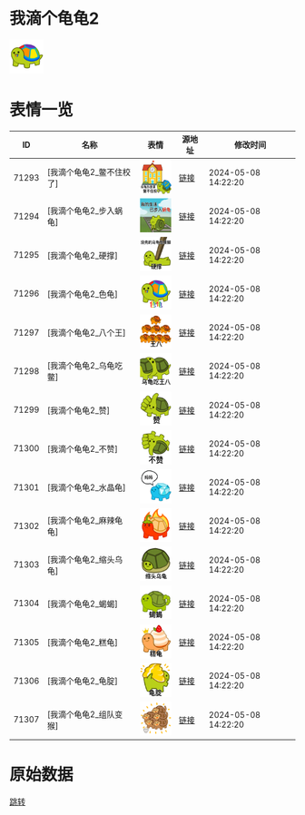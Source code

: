 # 我滴个龟龟2

<img src="./cover.png" height="60" alt="cover" />

# 表情一览

|ID|名称|表情|源地址|修改时间|
|----|----|----|----|----|
|71293|[我滴个龟龟2_鳖不住校了]|<img src="./pic/071293_%5B我滴个龟龟2_鳖不住校了%5D.png" height="60" alt="鳖不住校了"/>|[链接](https://i0.hdslb.com/bfs/garb/9c1e9e9078eb998c3d5303f2c661d8709571f2a9.png)|2024-05-08 14:22:20|
|71294|[我滴个龟龟2_步入蜗龟]|<img src="./pic/071294_%5B我滴个龟龟2_步入蜗龟%5D.png" height="60" alt="步入蜗龟"/>|[链接](https://i0.hdslb.com/bfs/garb/4a995de2faeccf7fc5d6247666ec40e87116d173.png)|2024-05-08 14:22:20|
|71295|[我滴个龟龟2_硬撑]|<img src="./pic/071295_%5B我滴个龟龟2_硬撑%5D.png" height="60" alt="硬撑"/>|[链接](https://i0.hdslb.com/bfs/garb/bbe925e15a4876161b22d392d1b45262ac128ca1.png)|2024-05-08 14:22:20|
|71296|[我滴个龟龟2_色龟]|<img src="./pic/071296_%5B我滴个龟龟2_色龟%5D.png" height="60" alt="色龟"/>|[链接](https://i0.hdslb.com/bfs/garb/643a19f008da6e84b37c2f6080982eba8ea83fa8.png)|2024-05-08 14:22:20|
|71297|[我滴个龟龟2_八个王]|<img src="./pic/071297_%5B我滴个龟龟2_八个王%5D.png" height="60" alt="八个王"/>|[链接](https://i0.hdslb.com/bfs/garb/4f03f05a330352a84200d0f8a3566371d6810c40.png)|2024-05-08 14:22:20|
|71298|[我滴个龟龟2_乌龟吃鳖]|<img src="./pic/071298_%5B我滴个龟龟2_乌龟吃鳖%5D.png" height="60" alt="乌龟吃鳖"/>|[链接](https://i0.hdslb.com/bfs/garb/5144cd64fd3e046de6b3f81d4f45fcce2862de53.png)|2024-05-08 14:22:20|
|71299|[我滴个龟龟2_赞]|<img src="./pic/071299_%5B我滴个龟龟2_赞%5D.png" height="60" alt="赞"/>|[链接](https://i0.hdslb.com/bfs/garb/a9aa052b4394d8234e6c9411aea8573ec07c9479.png)|2024-05-08 14:22:20|
|71300|[我滴个龟龟2_不赞]|<img src="./pic/071300_%5B我滴个龟龟2_不赞%5D.png" height="60" alt="不赞"/>|[链接](https://i0.hdslb.com/bfs/garb/de0fdf93363a0ec9fd829276f875df9786425a78.png)|2024-05-08 14:22:20|
|71301|[我滴个龟龟2_水晶龟]|<img src="./pic/071301_%5B我滴个龟龟2_水晶龟%5D.png" height="60" alt="水晶龟"/>|[链接](https://i0.hdslb.com/bfs/garb/42a772f49d4cc3cc87452d6c34c020d9c5359920.png)|2024-05-08 14:22:20|
|71302|[我滴个龟龟2_麻辣龟龟]|<img src="./pic/071302_%5B我滴个龟龟2_麻辣龟龟%5D.png" height="60" alt="麻辣龟龟"/>|[链接](https://i0.hdslb.com/bfs/garb/61bf27d489cbd548f7e56687d9a24295657f29b3.png)|2024-05-08 14:22:20|
|71303|[我滴个龟龟2_缩头乌龟]|<img src="./pic/071303_%5B我滴个龟龟2_缩头乌龟%5D.png" height="60" alt="缩头乌龟"/>|[链接](https://i0.hdslb.com/bfs/garb/3c86ee3077da91ffecd844356f1354a0a379016c.png)|2024-05-08 14:22:20|
|71304|[我滴个龟龟2_蝎蝎]|<img src="./pic/071304_%5B我滴个龟龟2_蝎蝎%5D.png" height="60" alt="蝎蝎"/>|[链接](https://i0.hdslb.com/bfs/garb/d39de3c523b03a0a1821341cc87992197d341b83.png)|2024-05-08 14:22:20|
|71305|[我滴个龟龟2_糕龟]|<img src="./pic/071305_%5B我滴个龟龟2_糕龟%5D.png" height="60" alt="糕龟"/>|[链接](https://i0.hdslb.com/bfs/garb/8734529211ee506a6d0466b10e647a15d5a101d2.png)|2024-05-08 14:22:20|
|71306|[我滴个龟龟2_龟腚]|<img src="./pic/071306_%5B我滴个龟龟2_龟腚%5D.png" height="60" alt="龟腚"/>|[链接](https://i0.hdslb.com/bfs/garb/79eb25bf2e8b840d9de079ab0fad67fc21f52535.png)|2024-05-08 14:22:20|
|71307|[我滴个龟龟2_组队变猴]|<img src="./pic/071307_%5B我滴个龟龟2_组队变猴%5D.png" height="60" alt="组队变猴"/>|[链接](https://i0.hdslb.com/bfs/garb/70e9f914fc2a1bbe50bbba4bd636afd20e85bbc7.png)|2024-05-08 14:22:20|

# 原始数据

[跳转](./raw.json)

